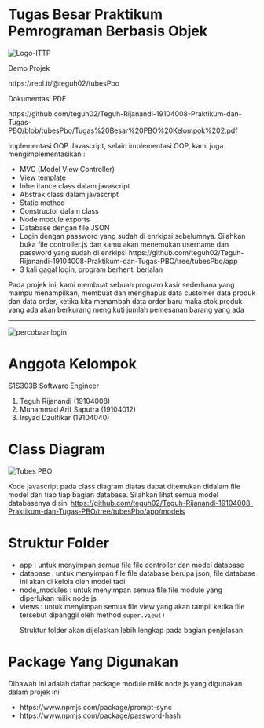# Tugas Besar Praktikum Pemrograman Berbasis Objek
![Logo-ITTP](https://user-images.githubusercontent.com/43981051/103869569-12f62000-50fd-11eb-86ef-657fdb81da3f.png)
<br>

<p>Demo Projek</p>
https://repl.it/@teguh02/tubesPbo

<p>Dokumentasi PDF</p>
https://github.com/teguh02/Teguh-Rijanandi-19104008-Praktikum-dan-Tugas-PBO/blob/tubesPbo/Tugas%20Besar%20PBO%20Kelompok%202.pdf

<br>

<p>Implementasi OOP Javascript, selain implementasi OOP, kami juga mengimplementasikan :</p>

<ul>
<li>MVC (Model View Controller) </li>
<li>View template</li>
<li>Inheritance class dalam javascript</li>
<li>Abstrak class dalam javascript</li>
<li>Static method</li>
<li>Constructor dalam class</li>
<li>Node module exports</li>
<li>Database dengan file JSON</li>
<li>Login dengan password yang sudah di enrkipsi sebelumnya. Silahkan buka file controller.js dan kamu akan menemukan username dan password yang sudah di enrkipsi https://github.com/teguh02/Teguh-Rijanandi-19104008-Praktikum-dan-Tugas-PBO/tree/tubesPbo/app </li>
<li>3 kali gagal login, program berhenti berjalan</li>
</ul>

Pada projek ini, kami membuat sebuah program kasir sederhana yang mampu menampilkan, membuat dan menghapus data customer data produk dan data order, ketika kita menambah data
order baru maka stok produk yang ada akan berkurang mengikuti jumlah pemesanan barang yang ada

<hr>

![percobaanlogin](https://user-images.githubusercontent.com/43981051/103970522-0922fa00-519b-11eb-812e-124594800ee8.gif)


# Anggota Kelompok 
S1S303B Software Engineer
<ol>
<li>Teguh Rijanandi          (19104008)</li>
<li>Muhammad Arif Saputra    (19104012)</li>
<li>Irsyad Dzulfikar         (19104040)</li>
</ol>

# Class Diagram
![Tubes PBO](https://user-images.githubusercontent.com/43981051/103871799-18a13500-5100-11eb-97ff-57ee081db70f.jpg)

Kode javascript pada class diagram diatas dapat ditemukan didalam file model dari tiap tiap bagian database.
Silahkan lihat semua model databasenya disini
https://github.com/teguh02/Teguh-Rijanandi-19104008-Praktikum-dan-Tugas-PBO/tree/tubesPbo/app/models

# Struktur Folder
<ul>
<li>app : untuk menyimpan semua file file controller dan model database</li> 
<li>database : untuk menyimpan file file database berupa json, file database ini akan di kelola oleh model tadi</li>
<li>node_modules : untuk menyimpan semua file file module yang diperlukan milik node js</li>
<li>views : untuk menyimpan semua file view yang akan tampil ketika file tersebut dipanggil oleh method <code>super.view()</code> </li> 
 
Struktur folder akan dijelaskan lebih lengkap pada bagian penjelasan
</ul>

# Package Yang Digunakan
Dibawah ini adalah daftar package module milik node js yang digunakan dalam projek ini  
<ul>
<li>https://www.npmjs.com/package/prompt-sync</li>
<li>https://www.npmjs.com/package/password-hash</li>
</ul>

